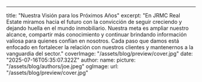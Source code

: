 ---
title: "Nuestra Visión para los Próximos Años"
excerpt: "En JRMC Real Estate miramos hacia el futuro con la convicción de seguir creciendo y dejando huella en el mundo inmobiliario. Nuestra meta es ampliar nuestro alcance, compartir más conocimiento y continuar brindando información valiosa para quienes confían en nosotros. Cada paso que damos está enfocado en fortalecer la relación con nuestros clientes y mantenernos a la vanguardia del sector."
coverImage: "/assets/blog/preview/cover.jpg"
date: "2025-07-16T05:35:07.322Z"
author:
  name: 
  picture: "/assets/blog/authors/joe.jpeg"
ogImage:
  url: "/assets/blog/preview/cover.jpg"

